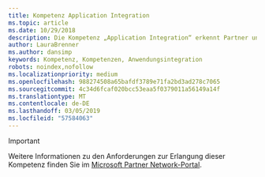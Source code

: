```yaml
---
title: Kompetenz Application Integration
ms.topic: article
ms.date: 10/29/2018
description: Die Kompetenz „Application Integration“ erkennt Partner und Entwickler an, die einzigartige Anwendungen und Lösungen in die verschiedenen Produkte innerhalb des Microsoft-Ökosystems integrieren.
author: LauraBrenner
ms.author: dansimp
keywords: Kompetenz, Kompetenzen, Anwendungsintegration
robots: noindex,nofollow
ms.localizationpriority: medium
ms.openlocfilehash: 988274508a65bafdf3789e71fa2bd3ad278c7065
ms.sourcegitcommit: 4c34d6fcaf020bcc53eaa5f0379011a56149a14f
ms.translationtype: MT
ms.contentlocale: de-DE
ms.lasthandoff: 03/05/2019
ms.locfileid: "57584063"
---
```

>[!IMPORTANT]
>Weitere Informationen zu den Anforderungen zur Erlangung dieser Kompetenz finden Sie im [Microsoft Partner Network-Portal](https://partner.microsoft.com/membership/competencies).

<!--

# Application Integration 
The Application Integration competency recognizes partners and developers who integrate unique applications and solutions into various products across the Microsoft ecosystem. 

## Application Integrator option

The Application Integrator option is ideal if you prefer to prove your skills by passing exams or certifications. Choose exams from the focus area of your choice. Complete all the steps within to attain the Application Integration competency.

###Silver
1. Your organization must have **2** individuals pass both exams and assessments.

    - **2** individuals must pass any one of the following exams:

        - **Windows Server** focus area
            - [Exam 70-412](https://www.microsoft.com/en-us/learning/exam-70-412.aspx): Configuring Advanced Windows Server 2012 Services
            - [Exam 70-740](https://www.microsoft.com/en-us/learning/exam-70-740.aspx): Installation, Storage and Compute with Windows Server 2016
            - [Exam 70-741](https://www.microsoft.com/en-us/learning/exam-70-741.aspx): Networking with Windows Server 2016
            - [Exam 70-742](https://www.microsoft.com/en-us/learning/exam-70-742.aspx): Identity with Windows Server 2016

        - **SQL Server** focus area

            - [Exam 70-462](https://www.microsoft.com/en-us/learning/exam-70-462.aspx): Administering Microsoft SQL Server 2012 Databases
            - [Exam 70-464](https://www.microsoft.com/en-us/learning/exam-70-464.aspx): Developing Microsoft SQL Server 2012 Databases
            - [Exam 70-762](https://www.microsoft.com/en-us/learning/exam-70-762.aspx): Developing SQL Databases
            - [Exam 70-764](https://www.microsoft.com/en-us/learning/exam-70-764.aspx): Administering a SQL Database Infrastructure

        - **C#** focus area 

            - [Exam 70-483](https://www.microsoft.com/en-us/learning/exam-70-483.aspx): Programming in C#

        - **Azure** focus area

            - [Exam 70-487](https://www.microsoft.com/en-us/learning/exam-70-487.aspx): Developing Windows Azure and Web Services
            - [Exam 70-532](https://www.microsoft.com/en-us/learning/exam-70-532.aspx): Developing Microsoft Azure Solutions

        **AND**

    - **2** individuals must pass the following assessment:

        - [BizTalk Technical Competency Assessment for Application Integration (BizTalk Server 2013)](https://partneruniversity.microsoft.com/?whr=uri:MicrosoftAccount&courseId=12286&scoId=Id3XwITSB_2805299993)

###Gold
1. Your organization must have **4** individuals pass both exams and assessments.

    - **4** individuals must pass any one of the following exams:

        - **Windows Server** focus area

            - [Exam 70-412](https://www.microsoft.com/en-us/learning/exam-70-412.aspx): Configuring Advanced Windows Server 2012 Services
            - [Exam 70-740](https://www.microsoft.com/en-us/learning/exam-70-740.aspx): Installation, Storage and Compute with Windows Server 2016
            - [Exam 70-741](https://www.microsoft.com/en-us/learning/exam-70-741.aspx): Networking with Windows Server 2016
            - [Exam 70-742](https://www.microsoft.com/en-us/learning/exam-70-742.aspx): Identity with Windows Server 2016

        - **SQL Server** focus area

            - [Exam 70-462](https://www.microsoft.com/en-us/learning/exam-70-462.aspx): Administering Microsoft SQL Server 2012 Databases
            - [Exam 70-464](https://www.microsoft.com/en-us/learning/exam-70-464.aspx): Developing Microsoft SQL Server 2012 Databases
            - [Exam 70-762](https://www.microsoft.com/en-us/learning/exam-70-762.aspx): Developing SQL Databases
            - [Exam 70-764](https://www.microsoft.com/en-us/learning/exam-70-764.aspx): Administering a SQL Database Infrastructure

        - **C#** focus area 

            - [Exam 70-483](https://www.microsoft.com/en-us/learning/exam-70-483.aspx): Programming in C#

        - **Azure** focus area

            - [Exam 70-487](https://www.microsoft.com/en-us/learning/exam-70-487.aspx): Developing Windows Azure and Web Services
            - [Exam 70-532](https://www.microsoft.com/en-us/learning/exam-70-532.aspx): Developing Microsoft Azure Solutions

        **AND**

    - **4** individuals must pass the following assessment. This may be completed by the same 4 individuals who passed the exam above. :

        - [BizTalk Technical Competency Assessment for Application Integration (BizTalk Server 2013)](https://partneruniversity.microsoft.com/?whr=uri:MicrosoftAccount&courseId=12286&scoId=Id3XwITSB_2805299993)
-->
